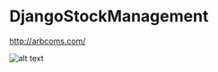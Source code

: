 # DjangoStockManagement

http://arbcoms.com/


![alt text](https://www.thewechatagency.com/wp-content/uploads/2020/08/daxue-consulting-Bilibili-platform-cover-picture-660x367.png)

